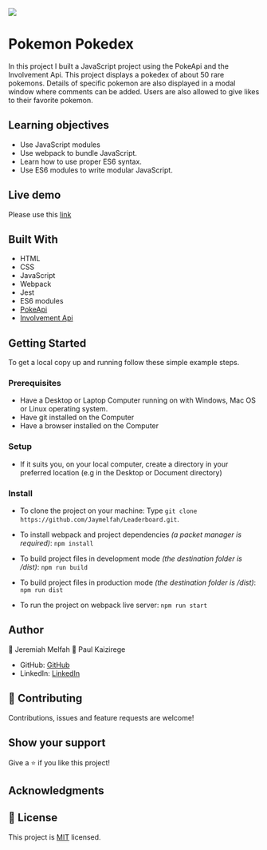 ![](https://img.shields.io/badge/Microverse-blueviolet)

# Pokemon Pokedex
In this project I built a JavaScript project using the PokeApi and the Involvement Api. This project displays
a pokedex of about 50 rare pokemons. Details of specific pokemon are also displayed in a modal window where comments 
can be added. Users are also allowed to give likes to their favorite pokemon.

 ## Learning objectives
- Use JavaScript modules
- Use webpack to bundle JavaScript.
- Learn how to use proper ES6 syntax.
- Use ES6 modules to write modular JavaScript.

## Live demo
Please use this [link](https://jaymelfah.github.io/Leaderboard/dist/)

## Built With

- HTML
- CSS 
- JavaScript
- Webpack
- Jest
- ES6 modules
- [PokeApi](https://pokeapi.co/)
- [Involvement Api](https://www.notion.so/Involvement-API-869e60b5ad104603aa6db59e08150270)


## Getting Started

To get a local copy up and running follow these simple example steps.

### Prerequisites

- Have a Desktop or Laptop Computer running on with Windows, Mac OS or Linux operating system.
- Have git installed on the Computer
- Have a browser installed on the Computer

### Setup

- If it suits you, on your local computer, create a directory in your preferred location (e.g in the Desktop or Document directory)

### Install
- To clone the project on your machine: Type `git clone https://github.com/Jaymelfah/Leaderboard.git`.

- To install webpack and project dependencies _(a packet manager is required)_:
`npm install`
- To build project files in development mode _(the destination folder is /dist)_:
`npm run build`
- To build project files in production mode _(the destination folder is /dist)_:
`npm run dist`
- To run the project on webpack live server:
`npm run start`

## Author

👤 Jeremiah Melfah
👤 Paul Kaizirege

- GitHub: [GitHub](https://github.com/Jaymelfah)
- LinkedIn: [LinkedIn](https://www.linkedin.com/in/jeremiah-ekow-melfah-a4402a161/)


## 🤝 Contributing

Contributions, issues and feature requests are welcome!


## Show your support

Give a ⭐️ if you like this project!

## Acknowledgments

## 📝 License

This project is [MIT](LICENSE.md) licensed.
